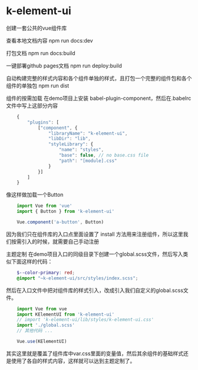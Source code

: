 # k-element-ui
创建一套公共的vue组件库


查看本地文档内容
npm run docs:dev

打包文档
npm run docs:build

一键部署github pages文档
npm run deploy:build

自动构建完整的样式内容和各个组件单独的样式，且打包一个完整的组件包和各个组件的单独包
npm run dist

组件的按需加载
在demo项目上安装 babel-plugin-component，然后在.babelrc 文件中写上这部分内容
```js
    {
        "plugins": [
            ["component", {
                "libraryName": "k-element-ui",
                "libDir": "lib",
                "styleLibrary": {
                    "name": "styles",
                    "base": false, // no base.css file
                    "path": "[module].css"
                }
            }]
        ]
    }
```

像这样做加载一个Button
```js
    import Vue from 'vue'
    import { Button } from 'k-element-ui'

    Vue.component('a-button', Button)
```

因为我们只在组件库的入口点里面设置了 install 方法用来注册组件，所以这里我们按需引入的时候，就需要自己手动注册


主题定制
在demo项目入口的同级目录下创建一个global.scss文件，然后写入类似下面这样的代码：
```scss
    $--color-primary: red;
    @import "~k-element-ui/src/styles/index.scss";
```

然后在入口文件中把对组件库的样式引入，改成引入我们自定义的global.scss文件。
```js
    import Vue from vue
    import KElementUI from 'k-element-ui'
    // import 'k-element-ui/lib/styles/k-element-ui.css'
    import './global.scss'
    // 其他代码 ...

    Vue.use(KElementUI)
```
其实这里就是覆盖了组件库中var.css里面的变量值，然后其余组件的基础样式还是使用了各自的样式内容，这样就可以达到主题定制了。